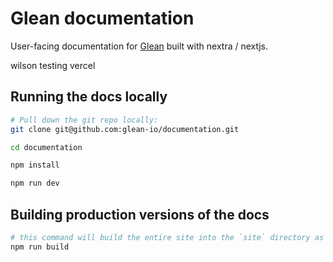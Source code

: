 # Glean documentation

User-facing documentation for [Glean](https://glean.io) built with nextra / nextjs.

wilson testing vercel

## Running the docs locally

```bash
# Pull down the git repo locally: 
git clone git@github.com:glean-io/documentation.git

cd documentation

npm install

npm run dev
```

## Building production versions of the docs

```bash
# this command will build the entire site into the `site` directory as files
npm run build
```
